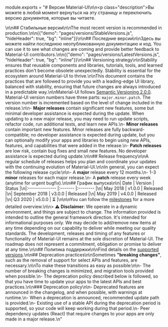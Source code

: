 module.exports = "# Версии Material-UI\n\n<p class=\"description\">Вы можете в любой момент вернуться на эту страницу и переключить версию документов, которые вы читаете.</p>\n\n## Стабильные версии\n\nThe most recent version is recommended in production.\n\n{{\"demo\": \"pages/versions/StableVersions.js\", \"hideHeader\": true, \"bg\": \"inline\"}}\n\n## Последние версии\n\nЗдесь вы можете найти последнюю неопубликованную документацию и код. You can use it to see what changes are coming and provide better feedback to Material-UI contributors.\n\n{{\"demo\": \"pages/versions/LatestVersions.js\", \"hideHeader\": true, \"bg\": \"inline\"}}\n\n## Versioning strategy\n\nStability ensures that reusable components and libraries, tutorials, tools, and learned practices don't become obsolete unexpectedly. Stability is essential for the ecosystem around Material-UI to thrive.\n\nThis document contains the practices that are followed to provide you with a leading-edge UI library, balanced with stability, ensuring that future changes are always introduced in a predictable way.\n\nMaterial-UI follows [Semantic Versioning 2.0.0](https://semver.org/). Material-UI version numbers have three parts: `major.minor.patch`. The version number is incremented based on the level of change included in the release.\n\n- **Major releases** contain significant new features, some but minimal developer assistance is expected during the update. When updating to a new major release, you may need to run update scripts, refactor code, run additional tests, and learn new APIs.\n- **Minor releases** contain important new features. Minor releases are fully backward-compatible; no developer assistance is expected during update, but you can optionally modify your apps and libraries to begin using new APIs, features, and capabilities that were added in the release.\n- **Patch releases** are low risk, contain bug fixes and small new features. No developer assistance is expected during update.\n\n## Release frequency\n\nA regular schedule of releases helps you plan and coordinate your updates with the continuing evolution of Material-UI.\n\nIn general, you can expect the following release cycle:\n\n- A **major** release every 12 months.\n- 1-3 **minor** releases for each major release.\n- A **patch** release every week (anytime for urgent bugfix).\n\n## График выпуска\n\n| Date           | Version | Status   |\n|:-------------- |:------- |:-------- |\n| May 2018       | v1.0.0  | Released |\n| September 2018 | v3.0.0  | Released |\n| May 2019       | v4.0.0  | Released |\n| Q3 2020        | v5.0.0  | ⏳        |\n\n\nYou can follow the [milestones](https://github.com/Foso/material-ui/milestones) for a more detailed overview.\n\n> ⚠️ **Disclaimer**: We operate in a dynamic environment, and things are subject to change. The information provided is intended to outline the general framework direction. It's intended for informational purposes only. We may decide to add/remove new items at any time depending on our capability to deliver while meeting our quality standards. The development, releases and timing of any features or functionality of Material-UI remains at the sole discretion of Material-UI. The roadmap does not represent a commitment, obligation or promise to deliver at any time.\n\n## Политика поддержки\n\nFind details on the [supported versions](/getting-started/support/#supported-versions).\n\n## Deprecation practices\n\nSometimes **\"breaking changes\"**, such as the removal of support for select APIs and features, are necessary.\n\nTo make these transitions as easy as possible:\n\n- The number of breaking changes is minimized, and migration tools provided when possible.\n- The deprecation policy described below is followed, so that you have time to update your apps to the latest APIs and best practices.\n\n### Deprecation policy\n\n- Deprecated features are announced in the changelog, and when possible, with warnings at runtime.\n- When a deprecation is announced, recommended update path is provided.\n- Existing use of a stable API during the deprecation period is supported, so your code will keep working during that period.\n- Peer dependency updates (React) that require changes to your apps are only made in a major release.\n"